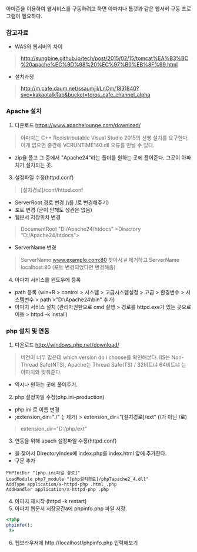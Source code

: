 아마존을 이용하여 웹서비스를 구동하려고 하면 아파치나 톰캣과 같은 웹서버 구동 프로그램이 필요하다.

### 참고자료
- WAS와 웹서버의 차이
>http://sungbine.github.io/tech/post/2015/02/15/tomcat%EA%B3%BC%20apache%EC%9D%98%20%EC%97%B0%EB%8F%99.html

- 설치과정
>http://m.cafe.daum.net/ssaumjil/LnOm/1831840?svc=kakaotalkTab&bucket=toros_cafe_channel_alpha

### Apache 설치
1. 다운로드
https://www.apachelounge.com/download/
> 아파치는 C++ Redistributable Visual Studio 2015의 선행 설치를 요구한다.
> 이게 없으면 중간에 VCRUNTIME140.dll 오류를 만날 수 있다.

- zip을 풀고 그 중에서 "Apache24"라는 폴더를 원하는 곳에 풀어준다. 그곳이 아파치가 설치되는 곳.

3. 설정파일 수정(httpd.conf)
> [설치경로]/conf/httpd.conf

- ServerRoot 경로 변경 (\를 /로 변경해주기)
- 포트 변경 (굳이 안해도 상관은 없음)
- 웹문서 저장위치 변경
> DocumentRoot "D:/Apache24/htdocs"
> <Directory "D:/Apache24/htdocs">

- ServerName 변경
> ServerName www.example.com:80 찾아서 # 제거하고 ServerName localhost:80 (포트 변경되었다면 변경해줌)

4. 아파치 서비스를 윈도우에 등록
- path 등록
(win+R > control > 시스템 > 고급시스템설정 > 고급 > 환경변수 > 시스템변수 > path >"D:\Apache24\bin" 추가)
- 아파치 서비스 설치
(관리자권한으로 cmd 실행 > 경로를 httpd.exe가 있는 곳으로 이동 > httpd -k install)

### php 설치 및 연동
1. 다운로드
http://windows.php.net/download/
>버전이 너무 많은데 which version do i choose를 확인해본다.
IIS는 Non-Thread Safe(NTS), Apache는 Thread Safe(TS) / 32비트냐 64비트냐 는 아파치와 맞춰준다.

- 역시나 원하는 곳에 풀어주기.

2. php 설정파일 수정(php.ini-production)
- php.ini 로 이름 변경
- ;extension_dir="./" (; 제거) > extension_dir="[설치경로]/ext" (\가 아닌 /로)
> extension_dir="D:/php/ext"

3. 연동을 위해 apach 설정파일 수정(httpd.conf)
- <IfModule dir_module> 을 찾아서 DirectoryIndex에 index.php를 index.html 앞에 추가한다.
- 구문 추가
~~~ ini-production
PHPIniDir "[php.ini파일 경로]"
LoadModule php7_module "[php설치경로]/php7apache2_4.dll"
AddType application/x-httpd-php .html .php
AddHandler application/x-httpd-php .php
~~~

4. 아파치 재시작 (httpd -k restart)
5. 아파치 웹문서 저장공간a에 phpinfo.php 파일 저장

~~~ php
<?php
phpinfo();
 ?>
~~~

6. 웹브라우저에 http://localhost/phpinfo.php 입력해보기
